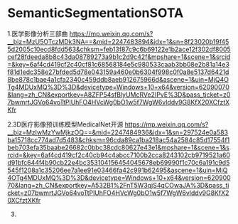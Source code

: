# SemanticSegmentationSOTA
1.医学影像分析三部曲
https://mp.weixin.qq.com/s?__biz=MzU5OTczMDk3NA==&mid=2247483894&idx=1&sn=8f23020b19f455d2005c10ecd8fdd563&chksm=feb13f87c9c6b69122e1b2ace12f302df8005cef28fdeeda8b8c43da08789273a9b1c2d9c42f&mpshare=1&scene=1&srcid=&key=6af4cd419cf2c40cf81c68568184e5c980533caab3bb08e2b81a14e3f81d1edc358e27bfded5d78e043159a460e0b6304f998c0f0a8e5137d6421d8be878c1bae4a1cfa2340c459ddb8aeb912675966d&ascene=1&uin=MjQ4OTg4MDUxMQ%3D%3D&devicetype=Windows+10+x64&version=62090070&lang=zh_CN&exportkey=A8ZFP54sfBlyUMcRVe2IPvE%3D&pass_ticket=z07bwmrtJGVo64voTtPlUhFO4HVcWg0bO1w5f7WgW6vlddv9G8KfX20XCfztXKfr

2.3D医疗影像预训练模型MedicalNet开源 
https://mp.weixin.qq.com/s?__biz=MzIwMzYwMjkzOQ==&mid=2247484936&idx=1&sn=297524e0a583ba15718cc774ad7d5483&chksm=96cda89ca1ba218ac54a2584c85d17554f1beb703efa35baabe26682c0bbc38cdc80627e43e1&mpshare=1&scene=1&srcid=&key=6af4cd419cf2c40cb94c4abcc7100b2cca8243102cb9719521a60d91bfc644f4b90cb22e4bc353104156454045678eb69990f1c70c6a191c9d5545f1208a1c35206ee7a1ee91e03466fa42c991b62495&ascene=1&uin=MjQ4OTg4MDUxMQ%3D%3D&devicetype=Windows+10+x64&version=62090070&lang=zh_CN&exportkey=A532B1%2FnT5W3qjS4qCOwaJA%3D&pass_ticket=z07bwmrtJGVo64voTtPlUhFO4HVcWg0bO1w5f7WgW6vlddv9G8KfX20XCfztXKfr

3.
